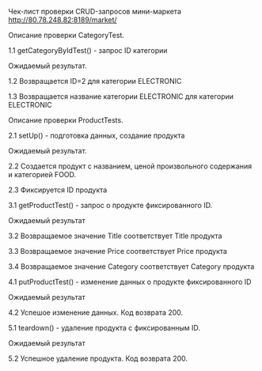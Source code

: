 Чек-лист проверки CRUD-запросов мини-маркета 
http://80.78.248.82:8189/market/ 

Описание проверки CategoryTest.

1.1 getCategoryByIdTest() - запрос ID категории

Ожидаемый результат.

1.2 Возвращается ID=2 для категории ELECTRONIC

1.3 Возвращается название категории ELECTRONIC для категории ELECTRONIC


Описание проверки ProductTests.

2.1 setUp() - подготовка данных, создание продукта

Ожидаемый результат.

2.2 Создается продукт с названием, ценой произвольного содержания и категорией FOOD.

2.3 Фиксируется ID продукта


3.1 getProductTest() - запрос о продукте фиксированного ID.

Ожидаемый результат

3.2 Возвращаемое значение Title соответствует Title продукта

3.3 Возвращаемое значение Price соответствует Price продукта

3.4 Возвращаемое значение Category соответствует Category продукта


4.1 putProductTest() - изменение данных о продукте фиксированного ID

Ожидаемый результат

4.2 Успешое изменение данных. Код возврата 200.


5.1 teardown() - удаление продукта с фиксированным ID.

Ожидаемый результат

5.2 Успешное удаление продукта. Код возврата 200.
